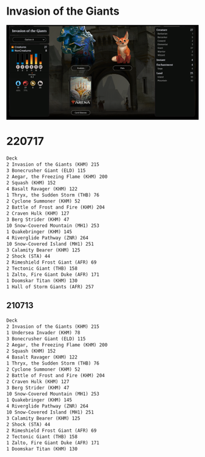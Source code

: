 # Invasion of the Giants

<table style="background-color:black;">
    <tr>
        <td>
            <img src="../Resources/Invasion-of-the-Giants-details.png" width="1000">
        </td>
    </tr>
</table> 

# 220717
```
Deck
2 Invasion of the Giants (KHM) 215
3 Bonecrusher Giant (ELD) 115
2 Aegar, the Freezing Flame (KHM) 200
2 Squash (KHM) 152
4 Basalt Ravager (KHM) 122
1 Thryx, the Sudden Storm (THB) 76
2 Cyclone Summoner (KHM) 52
2 Battle of Frost and Fire (KHM) 204
2 Craven Hulk (KHM) 127
3 Berg Strider (KHM) 47
10 Snow-Covered Mountain (MH1) 253
1 Quakebringer (KHM) 145
4 Riverglide Pathway (ZNR) 264
10 Snow-Covered Island (MH1) 251
3 Calamity Bearer (KHM) 125
2 Shock (STA) 44
2 Rimeshield Frost Giant (AFR) 69
2 Tectonic Giant (THB) 158
1 Zalto, Fire Giant Duke (AFR) 171
1 Doomskar Titan (KHM) 130
1 Hall of Storm Giants (AFR) 257
```

## 210713
```
Deck
2 Invasion of the Giants (KHM) 215
1 Undersea Invader (KHM) 78
3 Bonecrusher Giant (ELD) 115
2 Aegar, the Freezing Flame (KHM) 200
2 Squash (KHM) 152
4 Basalt Ravager (KHM) 122
1 Thryx, the Sudden Storm (THB) 76
2 Cyclone Summoner (KHM) 52
2 Battle of Frost and Fire (KHM) 204
2 Craven Hulk (KHM) 127
3 Berg Strider (KHM) 47
10 Snow-Covered Mountain (MH1) 253
1 Quakebringer (KHM) 145
4 Riverglide Pathway (ZNR) 264
10 Snow-Covered Island (MH1) 251
3 Calamity Bearer (KHM) 125
2 Shock (STA) 44
2 Rimeshield Frost Giant (AFR) 69
2 Tectonic Giant (THB) 158
1 Zalto, Fire Giant Duke (AFR) 171
1 Doomskar Titan (KHM) 130
```